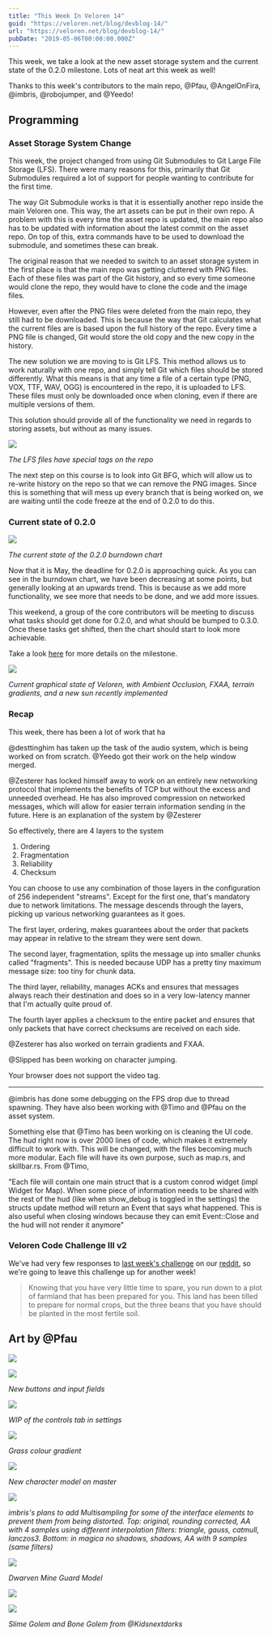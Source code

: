 ```yaml
---
title: "This Week In Veloren 14"
guid: "https://veloren.net/blog/devblog-14/"
url: "https://veloren.net/blog/devblog-14/"
pubDate: "2019-05-06T00:00:00.000Z"
---
```


This week, we take a look at the new asset storage system and the current state of the 0.2.0 milestone. Lots of neat art this week as well!

Thanks to this week's contributors to the main repo, @Pfau, @AngelOnFira, @imbris, @robojumper, and @Yeedo!

## Programming

### Asset Storage System Change

This week, the project changed from using Git Submodules to Git Large File Storage (LFS). There were many reasons for this, primarily that Git Submodules required a lot of support for people wanting to contribute for the first time.

The way Git Submodule works is that it is essentially another repo inside the main Veloren one. This way, the art assets can be put in their own repo. A problem with this is every time the asset repo is updated, the main repo also has to be updated with information about the latest commit on the asset repo. On top of this, extra commands have to be used to download the submodule, and sometimes these can break.

The original reason that we needed to switch to an asset storage system in the first place is that the main repo was getting cluttered with PNG files. Each of these files was part of the Git history, and so every time someone would clone the repo, they would have to clone the code and the image files.

However, even after the PNG files were deleted from the main repo, they still had to be downloaded. This is because the way that Git calculates what the current files are is based upon the full history of the repo. Every time a PNG file is changed, Git would store the old copy and the new copy in the history.

The new solution we are moving to is Git LFS. This method allows us to work naturally with one repo, and simply tell Git which files should be stored differently. What this means is that any time a file of a certain type (PNG, VOX, TTF, WAV, OGG) is encountered in the repo, it is uploaded to LFS. These files must only be downloaded once when cloning, even if there are multiple versions of them.

This solution should provide all of the functionality we need in regards to storing assets, but without as many issues.

![](https://s3.eu-central-2.wasabisys.com/veloren-blog/cdn/541307708146581519/575288688091856896/unknown.png)

_The LFS files have special tags on the repo_

The next step on this course is to look into Git BFG, which will allow us to re-write history on the repo so that we can remove the PNG images. Since this is something that will mess up every branch that is being worked on, we are waiting until the code freeze at the end of 0.2.0 to do this.

### Current state of 0.2.0

![](https://s3.eu-central-2.wasabisys.com/veloren-blog/cdn/541307708146581519/575297063613497344/unknown.png)

_The current state of the 0.2.0 burndown chart_

Now that it is May, the deadline for 0.2.0 is approaching quick. As you can see in the burndown chart, we have been decreasing at some points, but generally looking at an upwards trend. This is because as we add more functionality, we see more that needs to be done, and we add more issues.

This weekend, a group of the core contributors will be meeting to discuss what tasks should get done for 0.2.0, and what should be bumped to 0.3.0. Once these tasks get shifted, then the chart should start to look more achievable.

Take a look [here](https://gitlab.com/veloren/veloren/milestones/1) for more details on the milestone.

![](https://s3.eu-central-2.wasabisys.com/veloren-blog/cdn/523568428905398283/575267581510811648/unknown.png)

_Current graphical state of Veloren, with Ambient Occlusion, FXAA, terrain gradients, and a new sun recently implemented_

### Recap

This week, there has been a lot of work that ha

@desttinghim has taken up the task of the audio system, which is being worked on from scratch. @Yeedo got their work on the help window merged.

@Zesterer has locked himself away to work on an entirely new networking protocol that implements the benefits of TCP but without the excess and unneeded overhead. He has also improved compression on networked messages, which will allow for easier terrain information sending in the future. Here is an explanation of the system by @Zesterer

So effectively, there are 4 layers to the system

1.  Ordering
2.  Fragmentation
3.  Reliability
4.  Checksum

You can choose to use any combination of those layers in the configuration of 256 independent "streams". Except for the first one, that's mandatory due to network limitations. The message descends through the layers, picking up various networking guarantees as it goes.

The first layer, ordering, makes guarantees about the order that packets may appear in relative to the stream they were sent down.

The second layer, fragmentation, splits the message up into smaller chunks called "fragments". This is needed because UDP has a pretty tiny maximum message size: too tiny for chunk data.

The third layer, reliability, manages ACKs and ensures that messages always reach their destination and does so in a very low-latency manner that I'm actually quite proud of.

The fourth layer applies a checksum to the entire packet and ensures that only packets that have correct checksums are received on each side.

@Zesterer has also worked on terrain gradients and FXAA.

@Slipped has been working on character jumping.

Your browser does not support the video tag.

---

@imbris has done some debugging on the FPS drop due to thread spawning. They have also been working with @Timo and @Pfau on the asset system.

Something else that @Timo has been working on is cleaning the UI code. The hud right now is over 2000 lines of code, which makes it extremely difficult to work with. This will be changed, with the files becoming much more modular. Each file will have its own purpose, such as map.rs, and skillbar.rs. From @Timo,

"Each file will contain one main struct that is a custom conrod widget (impl Widget for Map). When some piece of information needs to be shared with the rest of the hud (like when show_debug is toggled in the settings) the structs update method will return an Event that says what happened. This is also useful when closing windows because they can emit Event::Close and the hud will not render it anymore"

### Veloren Code Challenge III v2

We've had very few responses to [last week's challenge](https://gitlab.com/veloren/veloren-coding-challenges/tree/master/coding_challenge_3) on our [reddit](https://www.reddit.com/r/Veloren/comments/bix3zw/veloren_coding_challenge_3_solutions/), so we're going to leave this challenge up for another week!

> Knowing that you have very little time to spare, you run down to a plot of farmland that has been prepared for you. This land has been tilled to prepare for normal crops, but the three beans that you have should be planted in the most fertile soil.

## Art by @Pfau

![](https://s3.eu-central-2.wasabisys.com/veloren-blog/cdn/481112886308110339/573830503224967171/unknown.png)

![](https://s3.eu-central-2.wasabisys.com/veloren-blog/cdn/467073814208053248/573602495520309248/unknown.png)

_New buttons and input fields_

![](https://s3.eu-central-2.wasabisys.com/veloren-blog/cdn/541307708146581519/574294114380677131/unknown.png)

_WIP of the controls tab in settings_

![](https://s3.eu-central-2.wasabisys.com/veloren-blog/cdn/481112886308110339/573105720908840970/unknown.png)

_Grass colour gradient_

![](https://s3.eu-central-2.wasabisys.com/veloren-blog/cdn/541307708146581519/574294692250779668/unknown.png)

_New character model on master_

![](https://s3.eu-central-2.wasabisys.com/veloren-blog/cdn/544233838541406208/572992409714163746/unknown.png)

_imbris's plans to add Multisampling for some of the interface elements to prevent them from being distorted. Top: original, rounding corrected, AA with 4 samples using different interpolation filters: triangle, gauss, catmull, lanczos3. Bottom: in magica no shadows, shadows, AA with 9 samples (same filters)_

![](https://s3.eu-central-2.wasabisys.com/veloren-blog/cdn/449660795857403905/572892470959144971/unknown.png)

_Dwarven Mine Guard Model_

![](https://s3.eu-central-2.wasabisys.com/veloren-blog/cdn/449660795857403905/574341933011304448/unknown.png)

![](https://s3.eu-central-2.wasabisys.com/veloren-blog/cdn/548902454645751812/574728064148176907/bone_Golem.png)

_Slime Golem and Bone Golem from @Kidsnextdorks_
